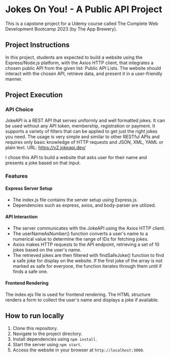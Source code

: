 # Jokes On You! - A Public API Project
This is a capstone project for a Udemy course called The Complete Web Development Bootcamp 2023 (by The App Brewery).

## Project Instructions
In this project, students are expected to build a website using the Express/Node.js platform, with the Axios HTTP client, 
that integrates a chosen public API from the given list: Public API Lists. The website should interact with the chosen API, 
retrieve data, and present it in a user-friendly manner.

## Project Execution

### API Choice

JokeAPI is a REST API that serves uniformly and well formatted jokes.
It can be used without any API token, membership, registration or payment.
It supports a variety of filters that can be applied to get just the right jokes you need.
The usage is very simple and similar to other RESTful APIs and requires only basic knowledge of HTTP requests 
and JSON, XML, YAML or plain text. URL: https://v2.jokeapi.dev/

I chose this API to build a website that asks user for their name and presents a joke based on that input. 

### Features

#### Express Server Setup
* The index.js file contains the server setup using Express.js.
* Dependencies such as express, axios, and body-parser are utilized.

#### API Interaction
* The server communicates with the JokeAPI using the Axios HTTP client.
* The userNameAsNumber() function converts a user's name to a numerical value to determine the range of IDs for fetching jokes.
* Axios makes HTTP requests to the API endpoint, retrieving a set of 10 jokes based on the user's name.
* The retrieved jokes are then filtered with findSafeJoke() function to find a safe joke for display on the website.
  If the first joke of the array is not marked as safe for everyone, the function iterates through them until if finds a safe one.

#### Frontend Rendering
The index.ejs file is used for frontend rendering.
The HTML structure renders a form to collect the user's name and displays a joke if available.


## How to run locally
1. Clone this repository.
2. Navigate to the project directory.
3. Install dependencies using `npm install`.
4. Start the server using `npm start`.
5. Access the website in your browser at `http://localhost:3000`.

